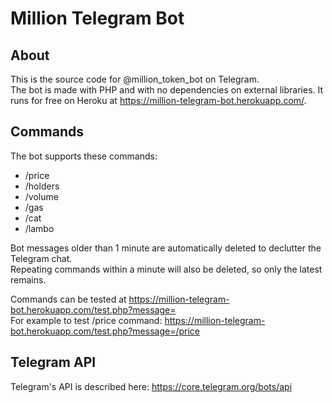 # Million Telegram Bot

## About

This is the source code for @million_token_bot on Telegram.  
The bot is made with PHP and with no dependencies on external libraries.
It runs for free on Heroku at https://million-telegram-bot.herokuapp.com/.

## Commands

The bot supports these commands:
- /price
- /holders
- /volume
- /gas
- /cat
- /lambo

Bot messages older than 1 minute are automatically deleted to declutter the Telegram chat.  
Repeating commands within a minute will also be deleted, so only the latest remains.

Commands can be tested at https://million-telegram-bot.herokuapp.com/test.php?message=<command>  
For example to test /price command: https://million-telegram-bot.herokuapp.com/test.php?message=/price

## Telegram API
Telegram's API is described here: https://core.telegram.org/bots/api